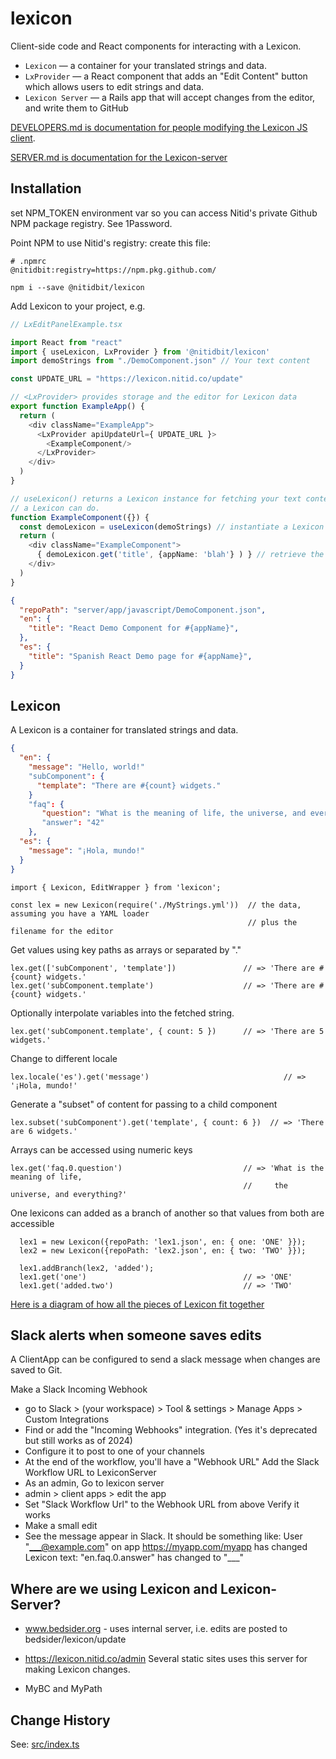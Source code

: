 lexicon
=======

Client-side code and React components for interacting with a Lexicon.

- `Lexicon` — a container for your translated strings and data.
- `LxProvider` — a React component that adds an "Edit Content" button which allows users to edit strings and data.
- `Lexicon Server` — a Rails app that will accept changes from the editor, and write them to GitHub

[DEVELOPERS.md is documentation for people modifying the Lexicon JS client](DEVELOPERS.md).

[SERVER.md is documentation for the Lexicon-server](SERVER.md)

Installation
------------
set NPM_TOKEN environment var so you can access Nitid's private Github NPM package registry. See 1Password.

Point NPM to use Nitid's registry: create this file:
```
# .npmrc
@nitidbit:registry=https://npm.pkg.github.com/
```

    npm i --save @nitidbit/lexicon

Add Lexicon to your project, e.g.
``` typescript
// LxEditPanelExample.tsx

import React from "react"
import { useLexicon, LxProvider } from '@nitidbit/lexicon'
import demoStrings from "./DemoComponent.json" // Your text content

const UPDATE_URL = "https://lexicon.nitid.co/update"

// <LxProvider> provides storage and the editor for Lexicon data
export function ExampleApp() {
  return (
    <div className="ExampleApp">
      <LxProvider apiUpdateUrl={ UPDATE_URL }>
        <ExampleComponent/>
      </LxProvider>
    </div>
  )
}

// useLexicon() returns a Lexicon instance for fetching your text content. See next section for what
// a Lexicon can do.
function ExampleComponent({}) {
  const demoLexicon = useLexicon(demoStrings) // instantiate a Lexicon with our strings
  return (
    <div className="ExampleComponent">
      { demoLexicon.get('title', {appName: 'blah'} ) } // retrieve the localized 'title', and insert 'appName'
    </div>
  )
}
```
``` json
{
  "repoPath": "server/app/javascript/DemoComponent.json",
  "en": {
    "title": "React Demo Component for #{appName}",
  },
  "es": {
    "title": "Spanish React Demo page for #{appName}",
  }
}
```


Lexicon
-------
A Lexicon is a container for translated strings and data.

```json
{
  "en": {
    "message": "Hello, world!"
    "subComponent": {
      "template": "There are #{count} widgets."
    }
    "faq": {
       "question": "What is the meaning of life, the universe, and everything?"
       "answer": "42"
    },
  "es": {
    "message": "¡Hola, mundo!"
  }
}
```
    import { Lexicon, EditWrapper } from 'lexicon';

    const lex = new Lexicon(require('./MyStrings.yml'))  // the data, assuming you have a YAML loader
                                                         // plus the filename for the editor

Get values using key paths as arrays or separated by "."

    lex.get(['subComponent', 'template'])               // => 'There are #{count} widgets.'
    lex.get('subComponent.template')                    // => 'There are #{count} widgets.'

Optionally interpolate variables into the fetched string.

    lex.get('subComponent.template', { count: 5 })      // => 'There are 5 widgets.'

Change to different locale

    lex.locale('es').get('message')                              // => '¡Hola, mundo!'

Generate a "subset" of content for passing to a child component

    lex.subset('subComponent').get('template', { count: 6 })  // => 'There are 6 widgets.'

Arrays can be accessed using numeric keys

    lex.get('faq.0.question')                           // => 'What is the meaning of life,
                                                        //     the universe, and everything?'

One lexicons can added as a branch of another so that values from both are accessible

      lex1 = new Lexicon({repoPath: 'lex1.json', en: { one: 'ONE' }});
      lex2 = new Lexicon({repoPath: 'lex2.json', en: { two: 'TWO' }});

      lex1.addBranch(lex2, 'added');
      lex1.get('one')                                   // => 'ONE'
      lex1.get('added.two')                             // => 'TWO'

[Here is a diagram of how all the pieces of Lexicon fit together](LexiconComponents.png)


Slack alerts when someone saves edits
-------------------------------------
A ClientApp can be configured to send a slack message when changes are saved to Git.

Make a Slack Incoming Webhook
  - go to Slack > (your workspace) > Tool & settings > Manage Apps > Custom Integrations
  - Find or add the "Incoming Webhooks" integration. (Yes it's deprecated but still works as of 2024)
  - Configure it to post to one of your channels
  - At the end of the workflow, you'll have a "Webhook URL"
Add the Slack Workflow URL to LexiconServer
  - As an admin, Go to lexicon server
  - admin > client apps > edit the app
  - Set "Slack Workflow Url" to the Webhook URL from above
Verify it works
  - Make a small edit
  - See the message appear in Slack. It should be something like:
    User "___@example.com" on app https://myapp.com/myapp has changed Lexicon text:
      "en.faq.0.answer" has changed to "___"


Where are we using Lexicon and Lexicon-Server?
----------------------------------------------

- www.bedsider.org - uses internal server, i.e. edits are posted to bedsider/lexicon/update

- https://lexicon.nitid.co/admin
    Several static sites uses this server for making Lexicon changes.

- MyBC and MyPath


Change History
--------------
See: [src/index.ts](src/index.ts)
